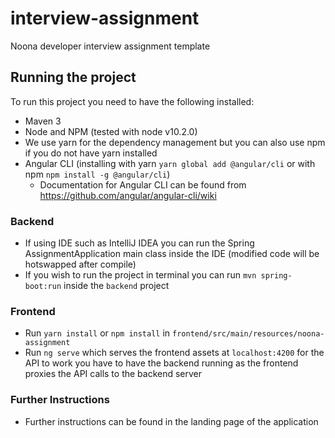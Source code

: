 # interview-assignment
Noona developer interview assignment template

## Running the project

To run this project you need to have the following installed:

- Maven 3
- Node and NPM (tested with node v10.2.0)
- We use yarn for the dependency management but you can also use npm if you do not have yarn installed
- Angular CLI (installing with yarn `yarn global add @angular/cli` or with npm `npm install -g @angular/cli`)
    - Documentation for Angular CLI can be found from https://github.com/angular/angular-cli/wiki

### Backend
- If using IDE such as IntelliJ IDEA you can run the Spring AssignmentApplication main class inside the IDE (modified code will be hotswapped after compile)
- If you wish to run the project in terminal you can run `mvn spring-boot:run` inside the `backend` project

### Frontend
- Run `yarn install` or `npm install` in `frontend/src/main/resources/noona-assignment`
- Run `ng serve` which serves the frontend assets at `localhost:4200` for the API to work you have to have the backend running as the frontend proxies the API calls to the backend server

### Further Instructions

- Further instructions can be found in the landing page of the application